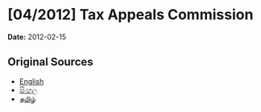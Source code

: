 # [04/2012] Tax Appeals Commission

**Date:** 2012-02-15

## Original Sources

- [English](https://documents.gov.lk/view/acts/2012/2/04-2012_E.pdf)
- [සිංහල](https://documents.gov.lk/view/acts/2012/2/04-2012_S.pdf)
- [தமிழ்](https://documents.gov.lk/view/acts/2012/2/04-2012_T.pdf)
